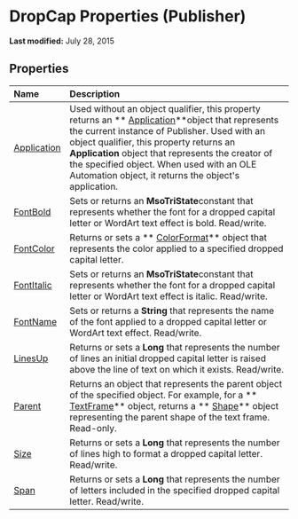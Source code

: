 
# DropCap Properties (Publisher)

 **Last modified:** July 28, 2015


## Properties



|**Name**|**Description**|
|:-----|:-----|
| [Application](220b269c-66ba-b7f3-309a-7d6614215b72.md)|Used without an object qualifier, this property returns an  ** [Application](acfc7efb-e6a5-a89a-3aee-3cb4af2f3508.md)**object that represents the current instance of Publisher. Used with an object qualifier, this property returns an  **Application** object that represents the creator of the specified object. When used with an OLE Automation object, it returns the object's application.|
| [FontBold](7e1b9b51-258d-080c-e5ae-cdc9d6a2ba64.md)|Sets or returns an  **MsoTriState**constant that represents whether the font for a dropped capital letter or WordArt text effect is bold. Read/write.|
| [FontColor](0c740ec7-05ac-b1fc-875c-cfd5a934c403.md)|Returns or sets a  ** [ColorFormat](659069e1-e359-94d7-de06-a1d98378193b.md)** object that represents the color applied to a specified dropped capital letter.|
| [FontItalic](57996a71-94db-67b0-ee64-bd79144d01d1.md)|Sets or returns an  **MsoTriState**constant that represents whether the font for a dropped capital letter or WordArt text effect is italic. Read/write.|
| [FontName](f5220c46-09b4-7860-0b85-7d44af05e3a9.md)|Sets or returns a  **String** that represents the name of the font applied to a dropped capital letter or WordArt text effect. Read/write.|
| [LinesUp](97bf3fc1-2203-d916-0c2d-352260c279fe.md)|Returns or sets a  **Long** that represents the number of lines an initial dropped capital letter is raised above the line of text on which it exists. Read/write.|
| [Parent](fd3032ad-14d2-775f-5c1e-64de54e56a4b.md)|Returns an object that represents the parent object of the specified object. For example, for a  ** [TextFrame](95e88f5a-b3dc-272e-7c1d-5282c97ae11e.md)** object, returns a ** [Shape](666cb7f0-62a8-f419-9838-007ef29506ee.md)** object representing the parent shape of the text frame. Read-only.|
| [Size](c8111c4f-7b70-76ba-5c8e-acaeb4c90be7.md)|Returns or sets a  **Long** that represents the number of lines high to format a dropped capital letter. Read/write.|
| [Span](00c51e48-5bbc-13e9-2d0c-e8993f753bbe.md)|Returns or sets a  **Long** that represents the number of letters included in the specified dropped capital letter. Read/write.|
